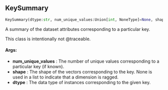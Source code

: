 ## KeySummary
```python
KeySummary(dtype:str, num_unique_values:Union[int, NoneType]=None, shape:List[Union[int, NoneType]]=()) -> None
```
A summary of the dataset attributes corresponding to a particular key.

This class is intentionally not @traceable.


#### Args:

* **num_unique_values** :  The number of unique values corresponding to a particular key (if known).
* **shape** :  The shape of the vectors corresponding to the key. None is used in a list to indicate that a dimension is        ragged.
* **dtype** :  The data type of instances corresponding to the given key.